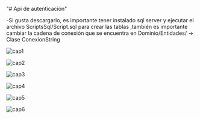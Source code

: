 "# Api de autenticación" 

-Si gusta descargarlo, es importante tener instalado sql server y ejecutar el archivo ScriptsSql/Script.sql para crear las tablas
,también es importante cambiar la cadena de conexión que se encuentra en Dominio/Entidades/ -> Clase ConexionString



![cap1](https://github.com/AlfredoSV/SistemaPuntoDeVenta/blob/master/capturas/cap1.PNG)


![cap2](https://github.com/AlfredoSV/SistemaPuntoDeVenta/blob/master/capturas/cap2.PNG)

![cap3](https://github.com/AlfredoSV/SistemaPuntoDeVenta/blob/master/capturas/cap3.PNG)

![cap4](https://github.com/AlfredoSV/SistemaPuntoDeVenta/blob/master/capturas/cap4.PNG)

![cap5](https://github.com/AlfredoSV/SistemaPuntoDeVenta/blob/master/capturas/cap5.PNG)

![cap6](https://github.com/AlfredoSV/SistemaPuntoDeVenta/blob/master/capturas/cap6.PNG)

